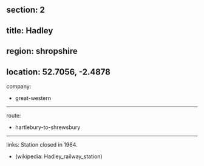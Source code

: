section: 2
----
title: Hadley
----
region: shropshire
----
location: 52.7056, -2.4878
----
company:
- great-western
----
route:
- hartlebury-to-shrewsbury
----
links:
Station closed in 1964.
- (wikipedia: Hadley_railway_station)
